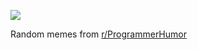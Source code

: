![](https://preview.redd.it/86sntbi8aoaf1.png?width=320&crop=smart&auto=webp&s=78c0ef10c61974ae1001091cd6a5979ca4f3aef4)

 Random memes from [r/ProgrammerHumor](https://www.reddit.com/r/ProgrammerHumor/)
